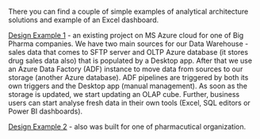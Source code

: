 There you can find a couple of simple examples of analytical architecture solutions and example of an Excel dashboard. 

[Design Example 1](Module1/Analytical%20Solution%20Designs/Design%20Example%201.png) - an existing project on MS Azure cloud for one of Big Pharma companies. We have two main sources for our Data Warehouse - sales data that comes to SFTP server and OLTP Azure database (it stores drug sales data also) that is populated by a Desktop app. After that we use an Azure Data Factory (ADF) instance to move data from sources to our storage (another Azure database). ADF pipelines are triggered by both its own triggers and the Desktop app (manual management). As soon as the storage is updated, we start updating an OLAP cube. Further, business users can start analyse fresh data in their own tools (Excel, SQL editors or Power BI dashboards). 

[Design Example 2](Module1/Analytical%20Solution%20Designs/Design%20Example%202.png) - also was built for one of pharmacutical organization. 